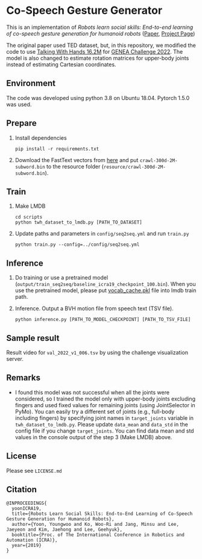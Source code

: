 # Co-Speech Gesture Generator

This is an implementation of *Robots learn social skills: End-to-end learning of co-speech gesture generation for humanoid robots* ([Paper](https://arxiv.org/abs/1810.12541), [Project Page](https://sites.google.com/view/youngwoo-yoon/projects/co-speech-gesture-generation))

The original paper used TED dataset, but, in this repository, we modified the code to use [Talking With Hands 16.2M](https://github.com/facebookresearch/TalkingWithHands32M) for [GENEA Challenge 2022](https://genea-workshop.github.io/2022/challenge/).
The model is also changed to estimate rotation matrices for upper-body joints instead of estimating Cartesian coordinates.
  

## Environment
The code was developed using python 3.8 on Ubuntu 18.04. Pytorch 1.5.0 was used.

## Prepare

1. Install dependencies 
    ```
    pip install -r requirements.txt
    ```

2. Download the FastText vectors from [here](https://fasttext.cc/docs/en/english-vectors.html) and put `crawl-300d-2M-subword.bin` to the resource folder (`resource/crawl-300d-2M-subword.bin`). 


## Train

1. Make LMDB
    ```
    cd scripts
    python twh_dataset_to_lmdb.py [PATH_TO_DATASET]
    ```

2. Update paths and parameters in `config/seq2seq.yml` and run `train.py`
    ```
    python train.py --config=../config/seq2seq.yml
    ```

## Inference

1. Do training or use a pretrained model (`output/train_seq2seq/baseline_icra19_checkpoint_100.bin`). When you use the pretrained model, please put [vocab_cache.pkl](https://www.dropbox.com/s/fif332qp00e5qly/vocab_cache.pkl?dl=0) file into lmdb train path. 


2. Inference. Output a BVH motion file from speech text (TSV file).
    ```
    python inference.py [PATH_TO_MODEL_CHECKPOINT] [PATH_TO_TSV_FILE]
    ```


## Sample result

Result video for `val_2022_v1_006.tsv` by using the challenge visualization server.



## Remarks

* I found this model was not successful when all the joints were considered, so I trained the model only with upper-body joints excluding fingers and used fixed values for remaining joints (using JointSelector in PyMo). You can easily try a different set of joints (e.g., full-body including fingers) by specifying joint names in `target_joints` variable in `twh_dataset_to_lmdb.py`. Please update `data_mean` and `data_std` in the config file if you change `target_joints`. You can find data mean and std values in the console output of the step 3 (Make LMDB) above.


## License

Please see `LICENSE.md`


## Citation

```
@INPROCEEDINGS{
  yoonICRA19,
  title={Robots Learn Social Skills: End-to-End Learning of Co-Speech Gesture Generation for Humanoid Robots},
  author={Yoon, Youngwoo and Ko, Woo-Ri and Jang, Minsu and Lee, Jaeyeon and Kim, Jaehong and Lee, Geehyuk},
  booktitle={Proc. of The International Conference in Robotics and Automation (ICRA)},
  year={2019}
}
```
 

